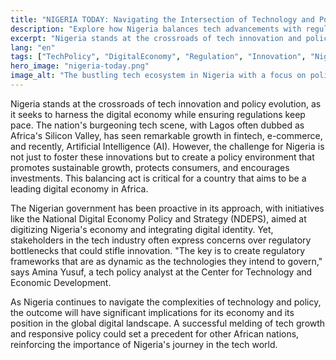 ```yaml
---
title: "NIGERIA TODAY: Navigating the Intersection of Technology and Policy"
description: "Explore how Nigeria balances tech advancements with regulatory frameworks."
excerpt: "Nigeria stands at the crossroads of tech innovation and policy evolution."
lang: "en"
tags: ["TechPolicy", "DigitalEconomy", "Regulation", "Innovation", "Nigeria"]
hero_image: "nigeria-today.png"
image_alt: "The bustling tech ecosystem in Nigeria with a focus on policy"
---
```


Nigeria stands at the crossroads of tech innovation and policy evolution, as it seeks to harness the digital economy while ensuring regulations keep pace. The nation's burgeoning tech scene, with Lagos often dubbed as Africa's Silicon Valley, has seen remarkable growth in fintech, e-commerce, and recently, Artificial Intelligence (AI). However, the challenge for Nigeria is not just to foster these innovations but to create a policy environment that promotes sustainable growth, protects consumers, and encourages investments. This balancing act is critical for a country that aims to be a leading digital economy in Africa.

The Nigerian government has been proactive in its approach, with initiatives like the National Digital Economy Policy and Strategy (NDEPS), aimed at digitizing Nigeria's economy and integrating digital identity. Yet, stakeholders in the tech industry often express concerns over regulatory bottlenecks that could stifle innovation. "The key is to create regulatory frameworks that are as dynamic as the technologies they intend to govern," says Amina Yusuf, a tech policy analyst at the Center for Technology and Economic Development.

As Nigeria continues to navigate the complexities of technology and policy, the outcome will have significant implications for its economy and its position in the global digital landscape. A successful melding of tech growth and responsive policy could set a precedent for other African nations, reinforcing the importance of Nigeria's journey in the tech world.